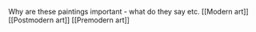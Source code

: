 Why are these paintings important - what do they say etc. 
[[Modern art]]
[[Postmodern art]]
[[Premodern art]]
